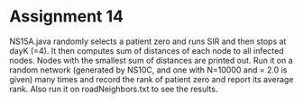# Assignment 14

NS15A.java randomly selects a patient zero and runs SIR and then stops at dayK (=4).  It then computes sum of
distances of each node to all infected nodes.  Nodes with the smallest sum of distances are printed out.  Run
it on a random network (generated by NS10C, and one with N=10000 and = 2.0 is given) many times and record the
rank of patient zero and report its average rank.  Also run it on roadNeighbors.txt to see the results. 
